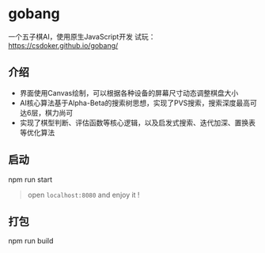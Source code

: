 # gobang

一个五子棋AI，使用原生JavaScript开发
试玩：https://csdoker.github.io/gobang/

## 介绍

- 界面使用Canvas绘制，可以根据各种设备的屏幕尺寸动态调整棋盘大小
- AI核心算法基于Alpha-Beta的搜索树思想，实现了PVS搜索，搜索深度最高可达6层，棋力尚可
- 实现了棋型判断、评估函数等核心逻辑，以及启发式搜索、迭代加深、置换表等优化算法

## 启动

npm run start

> open `localhost:8080` and enjoy it !

## 打包

npm run build
